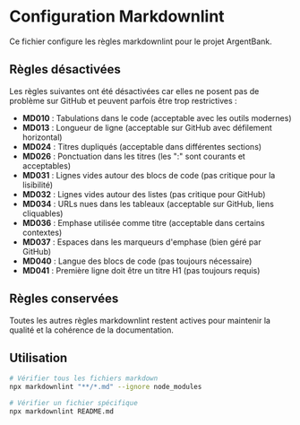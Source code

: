 <!-- @format -->

# Configuration Markdownlint

Ce fichier configure les règles markdownlint pour le projet ArgentBank.

## Règles désactivées

Les règles suivantes ont été désactivées car elles ne posent pas de problème sur GitHub et peuvent parfois être trop restrictives :

- **MD010** : Tabulations dans le code (acceptable avec les outils modernes)
- **MD013** : Longueur de ligne (acceptable sur GitHub avec défilement horizontal)
- **MD024** : Titres dupliqués (acceptable dans différentes sections)
- **MD026** : Ponctuation dans les titres (les ":" sont courants et acceptables)
- **MD031** : Lignes vides autour des blocs de code (pas critique pour la lisibilité)
- **MD032** : Lignes vides autour des listes (pas critique pour GitHub)
- **MD034** : URLs nues dans les tableaux (acceptable sur GitHub, liens cliquables)
- **MD036** : Emphase utilisée comme titre (acceptable dans certains contextes)
- **MD037** : Espaces dans les marqueurs d'emphase (bien géré par GitHub)
- **MD040** : Langue des blocs de code (pas toujours nécessaire)
- **MD041** : Première ligne doit être un titre H1 (pas toujours requis)

## Règles conservées

Toutes les autres règles markdownlint restent actives pour maintenir la qualité et la cohérence de la documentation.

## Utilisation

```bash
# Vérifier tous les fichiers markdown
npx markdownlint "**/*.md" --ignore node_modules

# Vérifier un fichier spécifique
npx markdownlint README.md
```
